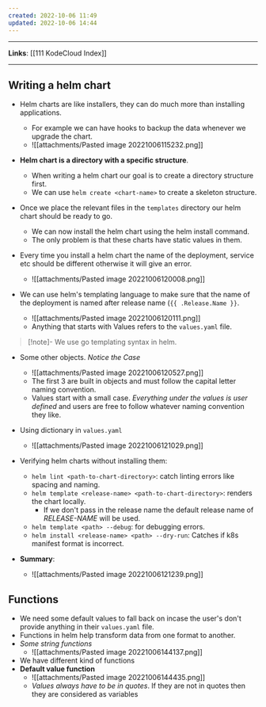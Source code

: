 ```yaml
---
created: 2022-10-06 11:49
updated: 2022-10-06 14:44
---
```

---
**Links**: [[111 KodeCloud Index]]

---
## Writing a helm chart
- Helm charts are like installers, they can do much more than installing applications.
	- For example we can have hooks to backup the data whenever we upgrade the chart.
	- ![[attachments/Pasted image 20221006115232.png]]

- **Helm chart is a directory with a specific structure**.
	- When writing a helm chart our goal is to create a directory structure first.
	- We can use `helm create <chart-name>` to create a skeleton structure.

- Once we place the relevant files in the `templates` directory our helm chart should be ready to go.
	- We can now install the helm chart using the helm install command.
	- The only problem is that these charts have static values in them.
- Every time you install a helm chart the name of the deployment, service etc should be different otherwise it will give an error.
	- ![[attachments/Pasted image 20221006120008.png]]
- We can use helm's templating language to make sure that the name of the deployment is named after release name (`{{ .Release.Name }}`.
	- ![[attachments/Pasted image 20221006120111.png]]
	- Anything that starts with Values refers to the `values.yaml` file.

> [!note]- We use go templating syntax in helm.

- Some other objects. *Notice the Case*
	- ![[attachments/Pasted image 20221006120527.png]]
	- The first 3 are built in objects and must follow the capital letter naming convention.
	- Values start with a small case. *Everything under the values is user defined* and users are free to follow whatever naming convention they like.

- Using dictionary in `values.yaml`
	- ![[attachments/Pasted image 20221006121029.png]]

- Verifying helm charts without installing them:
	- `helm lint <path-to-chart-directory>`: catch linting errors like spacing and naming.
	- `helm template <release-name> <path-to-chart-directory>`: renders the chart locally. 
		- If we don't pass in the release name the default release name of *RELEASE-NAME* will be used.
	- `helm template <path> --debug`: for debugging errors.
	- `helm install <release-name> <path> --dry-run`: Catches if k8s manifest format is incorrect.

- **Summary**:
	- ![[attachments/Pasted image 20221006121239.png]]

## Functions
- We need some default values to fall back on incase the user's don't provide anything in their `values.yaml` file.
- Functions in helm help transform data from one format to another.
- *Some string functions*
	- ![[attachments/Pasted image 20221006144137.png]]
- We have different kind of functions 
- **Default value function**
	- ![[attachments/Pasted image 20221006144435.png]]
	- *Values always have to be in quotes*. If they are not in quotes then they are considered as variables
